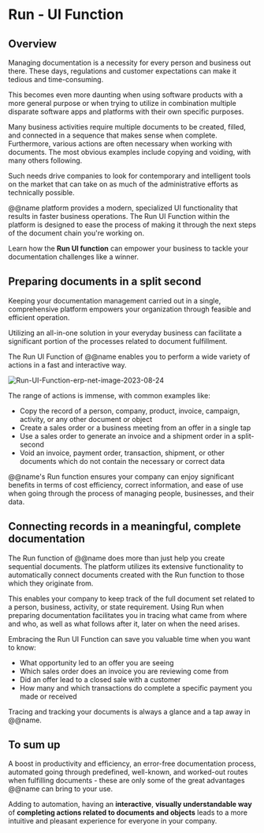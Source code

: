 # Run - UI Function

## Overview

Managing documentation is a necessity for every person and business out there. 
These days, regulations and customer expectations can make it tedious and time-consuming.  

This becomes even more daunting when using software products with a more general purpose or when trying to utilize in combination multiple disparate software apps and platforms with their own specific purposes.  

Many business activities require multiple documents to be created, filled, and connected in a sequence that makes sense when complete. 
Furthermore, various actions are often necessary when working with documents. 
The most obvious examples include copying and voiding, with many others following.  

Such needs drive companies to look for contemporary and intelligent tools on the market that can take on as much of the administrative efforts as technically possible.  

@@name platform provides a modern, specialized UI functionality that results in faster business operations. 
The Run UI Function within the platform is designed to ease the process of making it through the next steps of the document chain you're working on.  

Learn how the **Run UI function** can empower your business to tackle your documentation challenges like a winner.  

## Preparing documents in a split second

Keeping your documentation management carried out in a single, comprehensive platform empowers your organization through feasible and efficient operation.  

Utilizing an all-in-one solution in your everyday business can facilitate a significant portion of the processes related to document fulfillment.  

The Run UI Function of @@name enables you to perform a wide variety of actions in a fast and interactive way.  

![Run-UI-Function-erp-net-image-2023-08-24](https://github.com/k1kolev/info/assets/106669250/a962862a-00f6-4410-8e3a-35d15158f295)  

The range of actions is immense, with common examples like:  

* Copy the record of a person, company, product, invoice, campaign, activity, or any other document or object  
* Create a sales order or a business meeting from an offer in a single tap  
* Use a sales order to generate an invoice and a shipment order in a split-second  
* Void an invoice, payment order, transaction, shipment, or other documents which do not contain the necessary or correct data  

@@name's Run function ensures your company can enjoy significant benefits in terms of cost efficiency, correct information, and ease of use when going through the process of managing people, businesses, and their data.  

## Connecting records in a meaningful, complete documentation

The Run function of @@name does more than just help you create sequential documents. 
The platform utilizes its extensive functionality to automatically connect documents created with the Run function to those which they originate from.  

This enables your company to keep track of the full document set related to a person, business, activity, or state requirement. 
Using Run when preparing documentation facilitates you in tracing what came from where and who, as well as what follows after it, later on when the need arises.  

Embracing the Run UI Function can save you valuable time when you want to know:  

* What opportunity led to an offer you are seeing  
* Which sales order does an invoice you are reviewing come from  
* Did an offer lead to a closed sale with a customer  
* How many and which transactions do complete a specific payment you made or received  

Tracing and tracking your documents is always a glance and a tap away in @@name.  

## To sum up

A boost in productivity and efficiency, an error-free documentation process, automated going through predefined, well-known, and worked-out routes when fulfilling documents - these are only some of the great advantages @@name can bring to your use.  

Adding to automation, having an **interactive**, **visually understandable way** of **completing actions related to documents and objects** leads to a more intuitive and pleasant experience for everyone in your company.  
